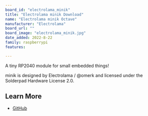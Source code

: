 ```yaml
---
board_id: "electrolama_minik"
title: "Electrolama minik Download"
name: "Electrolama minik Octave"
manufacturer: "Electrolama"
board_url: ""
board_image: "electrolama_minik.jpg"
date_added: 2022-8-22
family: raspberrypi
features:

---
```

A tiny RP2040 module for small embedded things!

minik is designed by Electrolama / @omerk and licensed under the Solderpad Hardware License 2.0.

## Learn More

* [GitHub](https://github.com/electrolama/minik)
